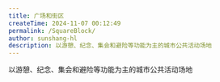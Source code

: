 ```yaml
---
title: 广场和街区
createTime: 2024-11-07 00:12:49
permalink: /SquareBlock/
author: sunshang-hl
description: 以游憩、纪念、集会和避险等功能为主的城市公共活动场地
---
```


以游憩、纪念、集会和避险等功能为主的城市公共活动场地
